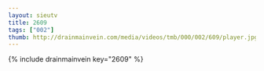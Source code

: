 ```yaml
--- 
layout: sieutv
title: 2609
tags: ["002"]
thumb: http://drainmainvein.com/media/videos/tmb/000/002/609/player.jpg
---
```

{% include drainmainvein key="2609" %} 
